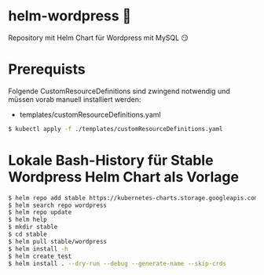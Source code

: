 # helm-wordpress :circus_tent:

Repository mit Helm Chart für Wordpress mit MySQL :smirk:

# Prerequists

Folgende CustomResourceDefinitions sind zwingend notwendig und müssen vorab manuell installiert werden:

- templates/customResourceDefinitions.yaml

```sh
$ kubectl apply -f ./templates/customResourceDefinitions.yaml
```

# Lokale Bash-History für Stable Wordpress Helm Chart als Vorlage

```sh
$ helm repo add stable https://kubernetes-charts.storage.googleapis.com/
$ helm search repo wordpress
$ helm repo update
$ helm help
$ mkdir stable
$ cd stable
$ helm pull stable/wordpress
$ helm install -h
$ helm create test
$ helm install . --dry-run --debug --generate-name --skip-crds
```